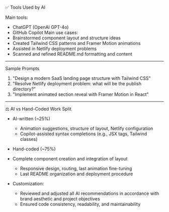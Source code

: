 ✅ Tools Used by AI

Main tools:
  - ChatGPT (OpenAI GPT-4o)
  - GitHub Copilot
Main use cases:
  - Brainstormed component layout and structure ideas
  - Created Tailwind CSS patterns and Framer Motion animations
  - Assisted in Netlify deployment problems
  - Scanned and refined README.md formatting and content
    
---

Sample Prompts

1. "Design a modern SaaS landing page structure with Tailwind CSS"
2. "Resolve Netlify deployment problem: what will be the publish directory?"
3. "Implement animated section reveal with Framer Motion in React"
   
---

⚖️ AI vs Hand-Coded Work Split

- AI-written (~25%)
  - Animation suggestions, structure of layout, Netlify configuration
  - Copilot-assisted syntax completions (e.g., JSX tags, Tailwind classes)

- Hand-coded (~75%)
- Complete component creation and integration of layout
  - Responsive design, routing, last animation fine-tuning
  - Last README organization and deployment procedure

- Customization:
  - Reviewed and adjusted all AI recommendations in accordance with brand aesthetic and project objectives
  - Ensured code consistency, readability, and maintainability
